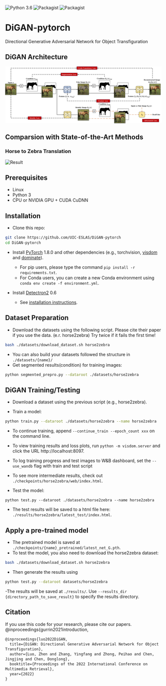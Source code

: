 ![Python 3.6](https://img.shields.io/badge/python-3.6-green.svg)
![Packagist](https://img.shields.io/badge/Pytorch-1.8.0-red.svg)
![Packagist](https://img.shields.io/badge/Detectron2-0.6-red.svg)

# DiGAN-pytorch
 Directional Generative Adversarial Network for Object Transfiguration
## DiGAN Architecture
![Architecture](./imgs/architecture.png)
## Comparsion with State-of-the-Art Methods
### Horse to Zebra Translation
![Result](./imgs/horse.png)

## Prerequisites
- Linux
- Python 3
- CPU or NVIDIA GPU + CUDA CuDNN

## Installation

- Clone this repo:
```bash
git clone https://github.com/UIC-ESLAS/DiGAN-pytorch
cd DiGAN-pytorch
```

- Install [PyTorch](http://pytorch.org) 1.8.0 and other dependencies (e.g., torchvision, [visdom](https://github.com/facebookresearch/visdom) and [dominate](https://github.com/Knio/dominate)).
  - For pip users, please type the command `pip install -r requirements.txt`.
  - For Conda users, you can create a new Conda environment using `conda env create -f environment.yml`.

- Install [Detectron2](https://github.com/facebookresearch/detectron2) 0.6
  - See [installation instructions](https://detectron2.readthedocs.io/tutorials/install.html).

## Dataset Preparation
- Download the datasets using the following script. Please cite their paper if you use the data. (e.r. horse2zebra)
Try twice if it fails the first time!
```bash
bash ./datasets/download_dataset.sh horse2zebra
```
- You can also build your datasets followed the structure in `./datasets/{name}/`
- Get segmented results(condition) for training images:
```bash
python segmented_prepro.py --dataroot ./datasets/horse2zebra 
```
## DiGAN Training/Testing
- Download a dataset using the previous script (e.g., horse2zebra).
 
- Train a model:
```bash
python train.py --dataroot ./datasets/horse2zebra --name horse2zebra
```
- To continue training, append `--continue_train --epoch_count xxx` on the command line.
- To view training results and loss plots, run `python -m visdom.server` and click the URL http://localhost:8097.
- To log training progress and test images to W&B dashboard, set the `--use_wandb` flag with train and test script
- To see more intermediate results, check out `./checkpoints/horse2zebra/web/index.html`.
 
- Test the model:
```
python test.py --dataroot ./datasets/horse2zebra --name horse2zebra
```
- The test results will be saved to a html file here: `./results/horse2zebra/latest_test/index.html`.

## Apply a pre-trained model
- The pretrained model is saved at `./checkpoints/{name}_pretrained/latest_net_G.pth`. 
- To test the model, you also need to download the horse2zebra dataset:
```bash
bash ./datasets/download_dataset.sh horse2zebra
```
- Then generate the results using
```bash
python test.py --dataroot datasets/horse2zebra
```
-The results will be saved at `./results/`. Use `--results_dir {directory_path_to_save_result}` to specify the results directory.

## Citation
If you use this code for your research, please cite our papers.
@inproceedings{gurrin2021introduction,
<!--   title={Introduction to the Fourth Annual Lifelog Search Challenge, LSC'21},
  author={Gurrin, Cathal and J{\'o}nsson, Bj{\"o}rn {\TH}{\'o}r and Sch{\"o}ffmann, Klaus and Dang-Nguyen, Duc-Tien and Loko{\v{c}}, Jakub and Tran, Minh-Triet and H{\"u}rst, Wolfgang and Rossetto, Luca and Healy, Graham},
  booktitle={Proceedings of the 2021 International Conference on Multimedia Retrieval},
  pages={690--691},
  year={2021}
}
@inproceedings{fu2021can,
  title={Can Action be Imitated? Learn to Reconstruct and Transfer Human Dynamics from Videos},
  author={Fu, Yuqian and Fu, Yanwei and Jiang, Yu-Gang},
  booktitle={Proceedings of the 2021 International Conference on Multimedia Retrieval},
  pages={101--109},
  year={2021}
} -->
```
@inproceedings{luo2022DiGAN,
  title={DiGAN: Directional Generative Adversarial Network for Object Transfiguration},
  author={Luo, Zhen and Zhang, Yingfang and Zhong, Peihao and Chen, Jingjing and Chen, Donglong},
  booktitle={Proceedings of the 2022 International Conference on Multimedia Retrieval},
  year={2022}
}
```
